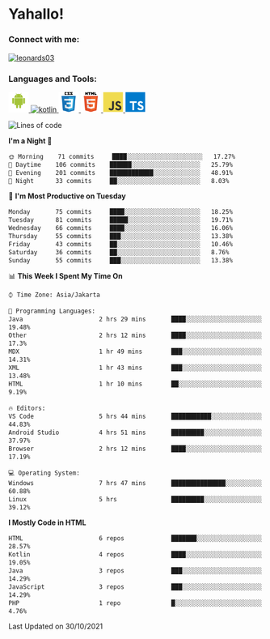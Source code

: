 # Yahallo!


<!-- ## 🔗 Links -->
### Connect with me:
<p  align="left">
<a  href="https://linkedin.com/in/leonards03"  target="blank"><img  align="center"  src="https://raw.githubusercontent.com/rahuldkjain/github-profile-readme-generator/master/src/images/icons/Social/linked-in-alt.svg"  alt="leonards03"  height="30"  width="40" /></a>
</p>

  

<h3 align="left">Languages and Tools:</h3>
<p align="left"> 
<a href="https://developer.android.com" target="_blank"> 
  <img src="https://raw.githubusercontent.com/devicons/devicon/master/icons/android/android-original-wordmark.svg" alt="android" width="40" height="40"/> 
</a> 
<a  href="https://kotlinlang.org"  target="_blank">  
  <img  src="https://www.vectorlogo.zone/logos/kotlinlang/kotlinlang-icon.svg"  alt="kotlin"  width="40"  height="40"/>  
</a>
<a href="https://www.w3schools.com/css/" target="_blank"> 
  <img src="https://raw.githubusercontent.com/devicons/devicon/master/icons/css3/css3-original-wordmark.svg" alt="css3" width="40" height="40"/> 
</a>  
<a href="https://www.w3.org/html/" target="_blank"> 
  <img src="https://raw.githubusercontent.com/devicons/devicon/master/icons/html5/html5-original-wordmark.svg" alt="html5" width="40" height="40"/> 
</a>
<a href="https://developer.mozilla.org/en-US/docs/Web/JavaScript" target="_blank"> 
  <img src="https://raw.githubusercontent.com/devicons/devicon/master/icons/javascript/javascript-original.svg" alt="javascript" width="40" height="40"/> 
</a> 
<a href="https://www.typescriptlang.org/" target="_blank"> 
  <img src="https://raw.githubusercontent.com/devicons/devicon/master/icons/typescript/typescript-original.svg" alt="typescript" width="40" height="40"/> 
</a> 
</p>

<!--START_SECTION:waka-->
![Lines of code](https://img.shields.io/badge/From%20Hello%20World%20I%27ve%20Written-503375%20lines%20of%20code-blue)

**I'm a Night 🦉** 

```text
🌞 Morning    71 commits     ████░░░░░░░░░░░░░░░░░░░░░   17.27% 
🌆 Daytime    106 commits    ██████░░░░░░░░░░░░░░░░░░░   25.79% 
🌃 Evening    201 commits    ████████████░░░░░░░░░░░░░   48.91% 
🌙 Night      33 commits     ██░░░░░░░░░░░░░░░░░░░░░░░   8.03%

```
📅 **I'm Most Productive on Tuesday** 

```text
Monday       75 commits     ████░░░░░░░░░░░░░░░░░░░░░   18.25% 
Tuesday      81 commits     █████░░░░░░░░░░░░░░░░░░░░   19.71% 
Wednesday    66 commits     ████░░░░░░░░░░░░░░░░░░░░░   16.06% 
Thursday     55 commits     ███░░░░░░░░░░░░░░░░░░░░░░   13.38% 
Friday       43 commits     ██░░░░░░░░░░░░░░░░░░░░░░░   10.46% 
Saturday     36 commits     ██░░░░░░░░░░░░░░░░░░░░░░░   8.76% 
Sunday       55 commits     ███░░░░░░░░░░░░░░░░░░░░░░   13.38%

```


📊 **This Week I Spent My Time On** 

```text
⌚︎ Time Zone: Asia/Jakarta

💬 Programming Languages: 
Java                     2 hrs 29 mins       ████░░░░░░░░░░░░░░░░░░░░░   19.48% 
Other                    2 hrs 12 mins       ████░░░░░░░░░░░░░░░░░░░░░   17.3% 
MDX                      1 hr 49 mins        ███░░░░░░░░░░░░░░░░░░░░░░   14.31% 
XML                      1 hr 43 mins        ███░░░░░░░░░░░░░░░░░░░░░░   13.48% 
HTML                     1 hr 10 mins        ██░░░░░░░░░░░░░░░░░░░░░░░   9.19%

🔥 Editors: 
VS Code                  5 hrs 44 mins       ███████████░░░░░░░░░░░░░░   44.83% 
Android Studio           4 hrs 51 mins       █████████░░░░░░░░░░░░░░░░   37.97% 
Browser                  2 hrs 12 mins       ████░░░░░░░░░░░░░░░░░░░░░   17.19%

💻 Operating System: 
Windows                  7 hrs 47 mins       ███████████████░░░░░░░░░░   60.88% 
Linux                    5 hrs               █████████░░░░░░░░░░░░░░░░   39.12%

```

**I Mostly Code in HTML** 

```text
HTML                     6 repos             ███████░░░░░░░░░░░░░░░░░░   28.57% 
Kotlin                   4 repos             ████░░░░░░░░░░░░░░░░░░░░░   19.05% 
Java                     3 repos             ███░░░░░░░░░░░░░░░░░░░░░░   14.29% 
JavaScript               3 repos             ███░░░░░░░░░░░░░░░░░░░░░░   14.29% 
PHP                      1 repo              █░░░░░░░░░░░░░░░░░░░░░░░░   4.76%

```



 Last Updated on 30/10/2021
<!--END_SECTION:waka-->
<!-- 
<p><img align="left" src="https://github-readme-stats.vercel.app/api/top-langs?username=leonards03&show_icons=true&locale=en&layout=compact" alt="leonards03" /></p>
<p><img align="center" src="https://github-readme-streak-stats.herokuapp.com/?user=leonards03&" alt="leonards03" /></p>
 -->
<!-- - 🌱 I’m currently learning Mobile Development (Android)
 -->
<!--
**Leonards03/Leonards03** is a ✨ _special_ ✨ repository because its `README.md` (this file) appears on your GitHub profile.

Here are some ideas to get you started:

- 🔭 I’m currently working on ...
- 🌱 I’m currently learning ...
- 👯 I’m looking to collaborate on ...
- 🤔 I’m looking for help with ...
- 💬 Ask me about ...
- 📫 How to reach me: ...
- 😄 Pronouns: ...
- ⚡ Fun fact: ...
-->
